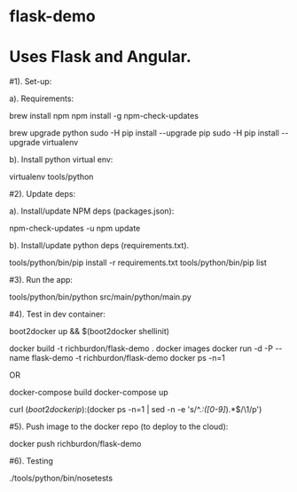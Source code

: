 # flask-demo
# Uses Flask and Angular.

#1). Set-up:

a). Requirements:

brew install npm
npm install -g npm-check-updates

brew upgrade python
sudo -H pip install --upgrade pip
sudo -H pip install --upgrade virtualenv

b). Install python virtual env:

virtualenv tools/python


#2). Update deps:

a). Install/update NPM deps (packages.json):

npm-check-updates -u
npm update

b). Install/update python deps (requirements.txt).

tools/python/bin/pip install -r requirements.txt
tools/python/bin/pip list


#3). Run the app:

tools/python/bin/python src/main/python/main.py


#4). Test in dev container:

boot2docker up && $(boot2docker shellinit)

docker build -t richburdon/flask-demo .
docker images
docker run -d -P --name flask-demo -t richburdon/flask-demo
docker ps -n=1

OR

docker-compose build
docker-compose up

curl $(boot2docker ip):$(docker ps -n=1 | sed -n -e 's/^.*:\([0-9]*\).*$/\1/p')


#5). Push image to the docker repo (to deploy to the cloud):

docker push richburdon/flask-demo


#6). Testing

./tools/python/bin/nosetests


